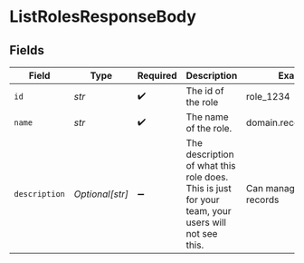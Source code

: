 # ListRolesResponseBody


## Fields

| Field                                                                                             | Type                                                                                              | Required                                                                                          | Description                                                                                       | Example                                                                                           |
| ------------------------------------------------------------------------------------------------- | ------------------------------------------------------------------------------------------------- | ------------------------------------------------------------------------------------------------- | ------------------------------------------------------------------------------------------------- | ------------------------------------------------------------------------------------------------- |
| `id`                                                                                              | *str*                                                                                             | :heavy_check_mark:                                                                                | The id of the role                                                                                | role_1234                                                                                         |
| `name`                                                                                            | *str*                                                                                             | :heavy_check_mark:                                                                                | The name of the role.                                                                             | domain.record.manager                                                                             |
| `description`                                                                                     | *Optional[str]*                                                                                   | :heavy_minus_sign:                                                                                | The description of what this role does. This is just for your team, your users will not see this. | Can manage dns records                                                                            |